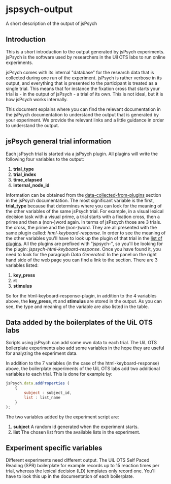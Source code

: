# jspsych-output
A short description of the output of jsPsych

## Introduction

This is a short introduction to the output generated by jsPsych experiments. jsPsych 
is the software used by researchers in the Uil OTS labs to run online experiments. 

jsPsych comes with its internal "database" for the research data that is collected during one run of
the experiment. jsPsych is rather verbose in its output, and everything
that is presented to the participant is treated as a single trial. This means
that for instance the fixation cross
that starts your trial is - in the output of jsPsych - a trial of its own. This
is not ideal, but it is how jsPsych works internally.

This document explains where you can find the relevant documentation in
the jsPsych documentation to understand the output that is generated by your
experiment. We provide the relevant links and a little guidance in order to
understand the output.

## jsPsych general trial information
Each jsPsych trial is started via a jsPsych plugin. All plugins will write the
following four variables to the output:

1. **trial_type**
2. **trial_index**
3. **time_elapsed**
4. **internal_node_id**

Information can be obtained from the [data-collected-from-plugins][1] section in the
jsPsych documentation. The most significant variable is the first, **trial_type**
because that determines where you can look for the meaning of the other variables of
the same jsPsych trial. For example, in a visual lexical decision task with a visual
prime, a trial starts with a fixation cross, then a prime and then a (non-)word
again. In terms of jsPscych those are 3 trials. the cross, the prime and the
(non-)word. They are all presented with the same plugin called:
*html-keyboard-response*. In order to see the meaning of the other variables
you'll have to look up the plugin of that trial in the [list of plugins][2]. All
the plugins are prefixed with "jspsych-", so you'll be looking for the plugin:
*jspsych-html-keyboard-response*. Once you have found it, you need to
look for the paragraph *Data Generated*. In the panel on the right hand side
of the web page you can find a link to the section.
There are 3 variables listed:

1. **key_press**
2. **rt**
3. **stimulus**

So for the html-keyboard-response-plugin, in addition to the 4 variables above, the
**key_press**, **rt** and **stimulus** are stored in the output. As you can see,
the type and meaning of the variable are also listed in the table.

## Data added by the boilerplates of the UiL OTS labs
Scripts using jsPsych can add some own data to each trial. The UiL OTS
boilerplate experiments also add some variables in the hope they are useful for
analyzing the experiment data.

In addition to the 7 variables (in the case of the html-keyboard-response) above,
the boilerplate experiments of the UiL OTS labs add two additional
variables to each trial. This is done for example by:

```javascript
jsPsych.data.addProperties (
    {
        subject : subject_id,
        list : list_name
    }
);
```
The two variables added by the experiment script are:

1. **subject** A random id generated when the experiment starts.
2. **list** The chosen list from the available lists in the experiment.

## Experiment specific variables

Different experiments need different output. The UiL OTS Self Paced Reading
(SPR) boilerplate  for example records up to 15 reaction times per trial, 
whereas the lexical decision (LD) templates only record one.
You'll have to look this up in the documentation of each boilerplate.

[1]:<https://www.jspsych.org/7.1/overview/plugins/#data-collected-by-all-plugins>
[2]:<https://www.jspsych.org/7.1/plugins/list-of-plugins/>

